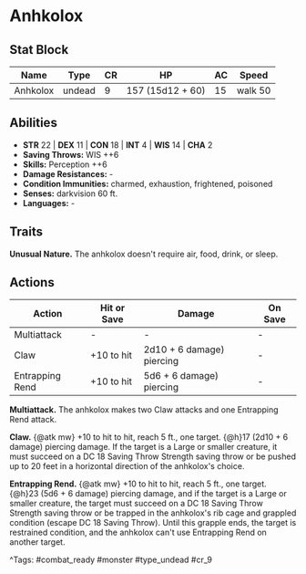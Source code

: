 # Anhkolox

## Stat Block

| Name | Type | CR | HP | AC | Speed |
|------|------|----|----|----|-------|
| Anhkolox | undead | 9 | 157 (15d12 + 60) | 15 | walk 50 |

## Abilities

- **STR** 22 | **DEX** 11 | **CON** 18 | **INT** 4 | **WIS** 14 | **CHA** 2
- **Saving Throws:** WIS ++6  
- **Skills:** Perception ++6  
- **Damage Resistances:** -  
- **Condition Immunities:** charmed, exhaustion, frightened, poisoned  
- **Senses:** darkvision 60 ft.  
- **Languages:** -

## Traits

**Unusual Nature.** The anhkolox doesn't require air, food, drink, or sleep.


## Actions

| Action | Hit or Save | Damage | On Save |
|--------|--------------|--------|----------|
| Multiattack | - | - | - |
| Claw | +10 to hit | 2d10 + 6 damage) piercing | - |
| Entrapping Rend | +10 to hit | 5d6 + 6 damage) piercing | - |

**Multiattack.** The anhkolox makes two Claw attacks and one Entrapping Rend attack.

**Claw.** {@atk mw} +10 to hit to hit, reach 5 ft., one target. {@h}17 (2d10 + 6 damage) piercing damage. If the target is a Large or smaller creature, it must succeed on a DC 18 Saving Throw Strength saving throw or be pushed up to 20 feet in a horizontal direction of the anhkolox's choice.

**Entrapping Rend.** {@atk mw} +10 to hit to hit, reach 5 ft., one target. {@h}23 (5d6 + 6 damage) piercing damage, and if the target is a Large or smaller creature, the target must succeed on a DC 18 Saving Throw Strength saving throw or be trapped in the anhkolox's rib cage and grappled condition (escape DC 18 Saving Throw). Until this grapple ends, the target is restrained condition, and the anhkolox can't use Entrapping Rend on another target.


^Tags: #combat_ready #monster #type_undead #cr_9